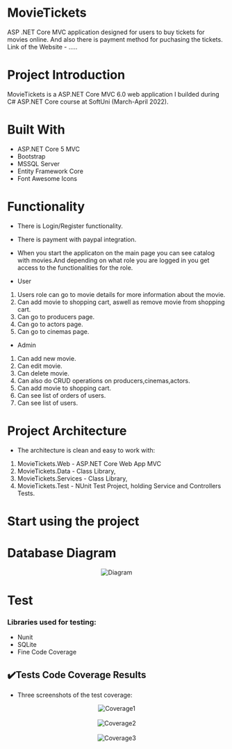 # MovieTickets

ASP .NET Core MVC application designed for users to buy tickets for movies online. And also there is payment method for puchasing the tickets.
<br />
Link of the Website - .....

# Project Introduction
MovieTickets is a ASP.NET Core MVC 6.0 web application I builded during C# ASP.NET Core course at SoftUni (March-April 2022). <br />

# Built With
* ASP.NET Core 5 MVC
* Bootstrap
* MSSQL Server
* Entity Framework Core
* Font Awesome Icons

# Functionality
* There is Login/Register functionality.
* There is payment with paypal integration.
* When you start the applicaton on the main page you can see catalog with movies.And depending on what role you are logged in you get access to the functionalities for the role.

* User
1. Users role can go to movie details for more information about the movie.
2. Can add movie to shopping cart, aswell as remove movie from shopping cart.
3. Can go to producers page.
4. Can go to actors page.
5. Can go to cinemas page.

* Admin
1. Can add new movie.
2. Can edit movie.
3. Can delete movie.
4. Can also do CRUD operations on producers,cinemas,actors.
5. Can add movie to shopping cart.
6. Can see list of orders of users.
7. Can see list of users.

# Project Architecture
* The architecture is clean and easy to work with:

1. MovieTickets.Web - ASP.NET Core Web App MVC
2. MovieTickets.Data - Class Library,
3. MovieTickets.Services - Class Library,
4. MovieTickets.Test - NUnit Test Project, holding Service and Controllers Tests.

# Start using the project

# Database Diagram
<p align="center">
<img src="https://github.com/kivanov22/MovieTickets/tree/main/MovieTickets/Img/DatabaseDiagramFull.png" alt="Diagram" />
</p>

# Test
### Libraries used for testing:
* Nunit
* SQLite
* Fine Code Coverage

## ✔️Tests Code Coverage Results
* Three screenshots of the test coverage:

<p align="center">
<img src="https://github.com/kivanov22/MovieTickets/tree/main/MovieTickets/Img/higher-coverage.png" alt="Coverage1" />
<br />
<br />
<img src="https://github.com/kivanov22/MovieTickets/tree/main/MovieTickets/Img/higher-coverage2.png" alt="Coverage2" />
<br />
<br />
<img src="https://github.com/kivanov22/MovieTickets/tree/main/MovieTickets/Img/higher-coverage3.png" alt="Coverage3" />

</p>

<!-- ## 🔗 **Link to the project**
&nbsp;&nbsp;&nbsp;&nbsp;**[........azurewebsites.net](https://..........azurewebsites.net/)** -->

<!-- ## 📸 Application screenshots
<p align="center">
</p> -->